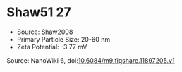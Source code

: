 <a name="material" />

# Shaw51 27
<script type="application/ld+json">
  {
    "@context": "https://schema.org/",
    "@type": "ChemicalSubstance",
    "@id": "https://egonw.github.io/nanowiki/nanowiki57.html#material",
    "http://purl.org/dc/terms/conformsTo":
      {
        "@type": "CreativeWork",
        "@id": "https://bioschemas.org/profiles/ChemicalSubstance/0.4-RELEASE/"
      },
    "identfier": "57",
    "name": "Shaw51 27",
    "url": "https://egonw.github.io/nanowiki/nanowiki57.html#material",
    "sameAs": "http://127.0.0.1/mediawiki/index.php/Special:URIResolver/Shaw51_27"
  }
</script>


* Source: [Shaw2008](articleShaw2008.md)
* Primary Particle Size: 20-60 nm
* Zeta Potential: -3.77 mV


Source: NanoWiki 6, doi:[10.6084/m9.figshare.11897205.v1](https://doi.org/10.6084/m9.figshare.11897205.v1)
